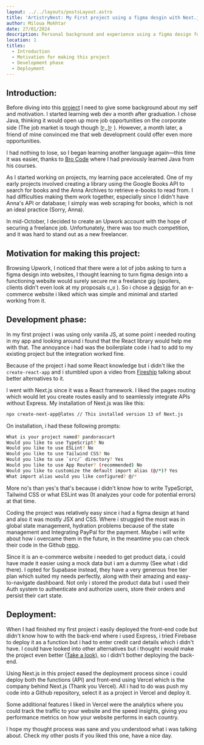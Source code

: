 ```yaml
---
layout: ../../layouts/postsLayout.astro
title: 'ArtistryNest: My First project using a figma desgin with Next.js'
author: Miloua Mokhtar
date: 27/01/2024 
description: Personal background and experience using a figma design for the first time to build an e-commerce website. 
location: 1
titles:
  - Introduction
  - Motivation for making this project
  - Development phase
  - Deployment
---
```


<div id="Introduction">

## **Introduction:**

Before diving into this <a href="https://artistrynest.shop" target="_blanck">project</a> I need to give some background about my self and motivation. I started learning web dev a month after graduation. I chose Java, thinking it would open up more job opportunities on the corporate side (The job market is tough though 눈_눈 ). However, a month later, a friend of mine convinced me that web development could offer even more opportunities.

I had nothing to lose, so I began learning another language again—this time it was easier, thanks to <a href="https://www.youtube.com/@BroCodez" target="_blank">Bro Code</a> where I had previously learned Java from his courses.

As I started working on projects, my learning pace accelerated. One of my early projects involved creating a library using the Google Books API to search for books and the Anna Archives to retrieve e-books to read from. I had difficulties making them work together, especially since I didn't have Anna's API or database; I simply was web scraping for books, which is not an ideal practice (Sorry, Anna).

In mid-October, I decided to create an Upwork account with the hope of securing a freelance job. Unfortunately, there was too much competition, and it was hard to stand out as a new freelancer.

</div>

<div id="Motivation-for-making-this-project">

## **Motivation for making this project:**

Browsing Upwork, I noticed that there were a lot of jobs asking to turn a figma design into websites, I thought learning to turn figma design into a functioning website would surely secure me a freelance gig (spoilers, clients didn't even look at my proposals ಠ_ಠ ). So i chose a <a href="https://www.figma.com/community/file/1113372221049615805" target="_blank">design</a> for an e-commerce website i liked which was simple and minimal and started working from it. 

</div>

<div id="Development-phase"> 

## **Development phase:**

In my first project i was using only vanila JS, at some point i needed routing in my app and looking around i found that the React library would help me with that. The annoyance i had was the boilerplate code i had to add to my existing project but the integration worked fine. 

Because of the project i had some React knowledge but i didn't like the `create-react-app` and i stumbled upon a video from <a href="https://www.youtube.com/watch?v=2OTq15A5s0Y" target="_blank">Fireship</a> talking about better alternatives to it.

I went with Next.js since it was a React framework. I liked the pages routing which would let you create routes easily and to seamlessly integrate APIs without Express. My installation of Next.js was like this:

```sh
npx create-next-app@lates // This installed version 13 of Next.js
```
On installation, i had these following prompts:

```sh
What is your project named? pandorascart
Would you like to use TypeScript? No 
Would you like to use ESLint? No
Would you like to use Tailwind CSS? No 
Would you like to use `src/` directory? Yes
Would you like to use App Router? (recommended) No 
Would you like to customize the default import alias (@/*)? Yes
What import alias would you like configured? @/*
```
More no's than yes's that's because i didn't know how to write TypeScript, Tailwind CSS or what ESLint was (It analyzes your code for potential errors) at that time.

Coding the project was relatively easy since i had a figma design at hand and also it was mostly JSX and CSS. Where i struggled the most was in global state management, hydration problems because of the state management and Integrating PayPal for the payment. Maybe i will write about how i overcame them in the future, in the meantime you can check their code in the Github <a href="https://github.com/Miloua91/ArtistryNest/tree/main/pandorascart" target="_blank">repo</a>. 

Since it is an e-commerce website i needed to get product data, i could have made it easier using a mock data but i am a dummy (See what i did there). I opted for Supabase instead, they have a very generous free tier plan which suited my needs perfectly, along with their amazing and easy-to-navigate dashboard. Not only i stored the product data but i used their Auth system to authenticate and authorize users, store their orders and persist their cart state.



</div>

<div id="Deployment">

## **Deployment:**

When I had finished my first project i easily deployed the front-end code but didn't know how to with the back-end where i used Express, i tried Firebase to deploy it as a function but i had to enter credit card details which i didn't have. I could have looked into other alternatives but i thought i would make the project even better (<a href="https://library-tower.vercel.app" target="_blank">Take a look</a>), so i didn't bother deploying the back-end.

Using Next.js in this project eased the deployment process since i could deploy both the functions (API) and front-end using Vercel which is the company behind Next.js (Thank you Vercel). All i had to do was push my code into a Github repository, select it as a project in Vercel and deploy it. 

Some additional features I liked in Vercel were the analytics where you could track the traffic to your website and the speed insights, giving you performance metrics on how your website performs in each country.

I hope my thought process was sane and you understood what i was talking about. Check my other posts if you liked this one, have a nice day.
</div>
